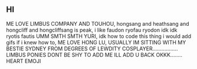 ## HI
ME LOVE LIMBUS COMPANY AND TOUHOU, 
hongsang and heathsang and hongcliff and hongcliffsang is peak, 
i like faudon ryofau ryodon idk idk ryotis fautis UMM SMTH SMTH YURI, 
idk how to code this thing i would add gifs if i knew how to, 
ME LOVE HONG LU, 
USUALLY IM SITTING WITH MY BESTIE SYDNEY FROM DEGREES OF LEWDITY COSPLAYER.................
LIMBUS PONIES DONT BE SHY TO ADD ME ILL ADD U BACK OKKK........ HEART EMOJI
